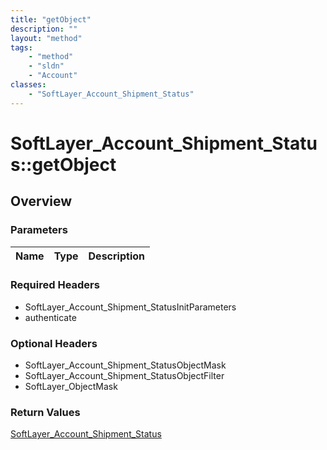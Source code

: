 ```yaml
---
title: "getObject"
description: ""
layout: "method"
tags:
    - "method"
    - "sldn"
    - "Account"
classes:
    - "SoftLayer_Account_Shipment_Status"
---
```

# SoftLayer_Account_Shipment_Status::getObject
## Overview 


### Parameters 
|Name | Type | Description |
| --- | --- | --- |


### Required Headers
* SoftLayer_Account_Shipment_StatusInitParameters
* authenticate

### Optional Headers
* SoftLayer_Account_Shipment_StatusObjectMask
* SoftLayer_Account_Shipment_StatusObjectFilter
* SoftLayer_ObjectMask

### Return Values
<a href='/reference/datatypes/SoftLayer_Account_Shipment_Status'>SoftLayer_Account_Shipment_Status </a>
